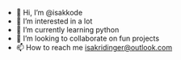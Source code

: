 - 👋 Hi, I’m @isakkode
- 👀 I’m interested in a lot
- 🌱 I’m currently learning python
- 💞️ I’m looking to collaborate on fun projects
- 📫 How to reach me isakridinger@outlook.com

<!---
isakkode/isakkode is a ✨ special ✨ repository because its `README.md` (this file) appears on your GitHub profile.
You can click the Preview link to take a look at your changes.
--->
